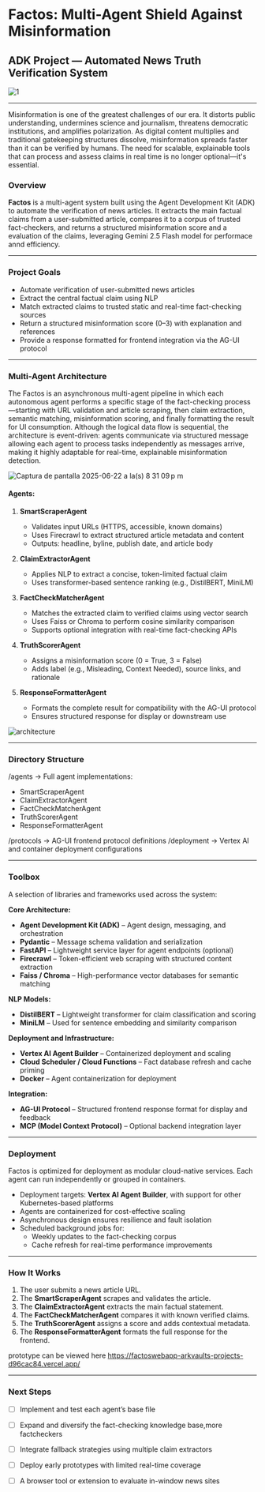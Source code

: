 # Factos: Multi-Agent Shield Against Misinformation  
## ADK Project — Automated News Truth Verification System

![1](https://github.com/user-attachments/assets/95699079-9eba-4004-837b-91794ec310ad)

---
Misinformation is one of the greatest challenges of our era. It distorts public understanding, undermines science and journalism, threatens democratic institutions, and amplifies polarization. As digital content multiplies and traditional gatekeeping structures dissolve, misinformation spreads faster than it can be verified by humans. The need for scalable, explainable tools that can process and assess claims in real time is no longer optional—it's essential.

### Overview

**Factos** is a  multi-agent system built using the Agent Development Kit (ADK) to automate the verification of news articles. It extracts the main factual claims from a user-submitted article, compares it to a corpus of trusted fact-checkers, and returns a structured misinformation score and a evaluation of the claims, leveraging Gemini 2.5 Flash model for performace annd efficiency.

---

### Project Goals

- Automate verification of user-submitted news articles
- Extract the central factual claim using NLP
- Match extracted claims to trusted static and real-time fact-checking sources
- Return a structured misinformation score (0–3) with explanation and references
- Provide a response formatted for frontend integration via the AG-UI protocol

---

### Multi-Agent Architecture

The Factos is an asynchronous multi-agent pipeline in which each autonomous agent performs a specific stage of the fact-checking process—starting with URL validation and article scraping, then claim extraction, semantic matching, misinformation scoring, and finally formatting the result for UI consumption. Although the logical data flow is sequential, the architecture is event-driven: agents communicate via structured message allowing each agent to process tasks independently as messages arrive, making it highly adaptable for real-time, explainable misinformation detection.

![Captura de pantalla 2025-06-22 a la(s) 8 31 09 p m](https://github.com/user-attachments/assets/6f8a4181-d757-42bf-924f-bb06935f4276)


#### Agents:

1. **SmartScraperAgent**  
   - Validates input URLs (HTTPS, accessible, known domains)  
   - Uses Firecrawl to extract structured article metadata and content  
   - Outputs: headline, byline, publish date, and article body  

2. **ClaimExtractorAgent**  
   - Applies NLP to extract a concise, token-limited factual claim  
   - Uses transformer-based sentence ranking (e.g., DistilBERT, MiniLM)  

3. **FactCheckMatcherAgent**  
   - Matches the extracted claim to verified claims using vector search  
   - Uses Faiss or Chroma to perform cosine similarity comparison  
   - Supports optional integration with real-time fact-checking APIs  

4. **TruthScorerAgent**  
   - Assigns a misinformation score (0 = True, 3 = False)  
   - Adds label (e.g., Misleading, Context Needed), source links, and rationale  

5. **ResponseFormatterAgent**  
   - Formats the complete result for compatibility with the AG-UI protocol  
   - Ensures structured response for display or downstream use

![architecture](https://github.com/user-attachments/assets/3e329cb1-0458-402f-ab2f-b6439c7e4e29)

---

### Directory Structure
/agents → Full agent implementations:
- SmartScraperAgent
- ClaimExtractorAgent
- FactCheckMatcherAgent
- TruthScorerAgent
- ResponseFormatterAgent


/protocols → AG-UI frontend protocol definitions 
/deployment → Vertex AI and container deployment configurations



---

### Toolbox

A selection of libraries and frameworks used across the system:

**Core Architecture:**
- **Agent Development Kit (ADK)** – Agent design, messaging, and orchestration
- **Pydantic** – Message schema validation and serialization
- **FastAPI** – Lightweight service layer for agent endpoints (optional)
- **Firecrawl** – Token-efficient web scraping with structured content extraction
- **Faiss / Chroma** – High-performance vector databases for semantic matching

**NLP Models:**
- **DistilBERT** – Lightweight transformer for claim classification and scoring
- **MiniLM** – Used for sentence embedding and similarity comparison

**Deployment and Infrastructure:**
- **Vertex AI Agent Builder** – Containerized deployment and scaling
- **Cloud Scheduler / Cloud Functions** – Fact database refresh and cache priming
- **Docker** – Agent containerization for deployment

**Integration:**
- **AG-UI Protocol** – Structured frontend response format for display and feedback
- **MCP (Model Context Protocol)** – Optional backend integration layer

---

### Deployment

Factos is optimized for deployment as modular cloud-native services. Each agent can run independently or grouped in containers.

- Deployment targets: **Vertex AI Agent Builder**, with support for other Kubernetes-based platforms
- Agents are containerized for cost-effective scaling
- Asynchronous design ensures resilience and fault isolation
- Scheduled background jobs for:
  - Weekly updates to the fact-checking corpus
  - Cache refresh for real-time performance improvements

---

### How It Works

1. The user submits a news article URL.
2. The **SmartScraperAgent** scrapes and validates the article.
3. The **ClaimExtractorAgent** extracts the main factual statement.
4. The **FactCheckMatcherAgent** compares it with known verified claims.
5. The **TruthScorerAgent** assigns a score and adds contextual metadata.
6. The **ResponseFormatterAgent** formats the full response for the frontend.



prototype can be viewed here https://factoswebapp-arkvaults-projects-d96cac84.vercel.app/

---

### Next Steps

- [ ] Implement and test each agent’s base file
- [ ] Expand and diversify the fact-checking knowledge base,more factcheckers
- [ ] Integrate fallback strategies using multiple claim extractors
- [ ] Deploy early prototypes with limited real-time coverage  
- [ ] A browser tool or extension to evaluate in-window news sites


